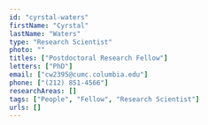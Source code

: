 ```yaml
---
id: "cyrstal-waters"
firstName: "Cyrstal"
lastName: "Waters"
type: "Research Scientist"
photo: ""
titles: ["Postdoctoral Research Fellow"]
letters: ["PhD"]
email: ["cw2395@cumc.columbia.edu"]
phone: ["(212) 851-4566"]
researchAreas: []
tags: ["People", "Fellow", "Research Scientist"]
urls: []
---
```

